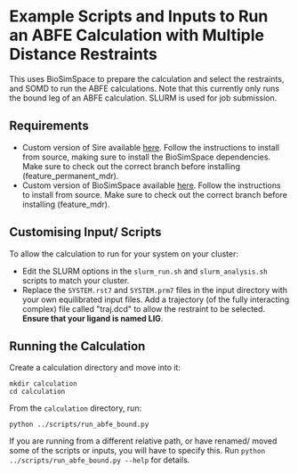 # Example Scripts and Inputs to Run an ABFE Calculation with Multiple Distance Restraints

This uses BioSimSpace to prepare the calculation and select the restraints, and SOMD to run the 
ABFE calculations. Note that this currently only runs the bound leg of an ABFE calculation. SLURM
is used for job submission.

## Requirements

- Custom version of Sire available [here](https://github.com/fjclark/sire-openbiosim/tree/feature_permanent_mdr). Follow the instructions to install from source, making sure to install the BioSimSpace dependencies. Make sure to check out the correct branch before installing (feature_permanent_mdr).
- Custom version of BioSimSpace available [here](https://github.com/fjclark/biosimspace-openbiosim/tree/feature_mdr). Follow the instructions to install from source. Make sure to check out the correct branch before installing (feature_mdr).

## Customising Input/ Scripts

To allow the calculation to run for your system on your cluster:

- Edit the SLURM options in the  `slurm_run.sh` and `slurm_analysis.sh` scripts to match your cluster.
- Replace the `SYSTEM.rst7` and `SYSTEM.prm7` files in the input directory with your own equilibrated
  input files. Add a trajectory (of the fully interacting complex) file called "traj.dcd" to allow
  the restraint to be selected. **Ensure that your ligand is named LIG**.

## Running the Calculation

Create a calculation directory and move into it:
```
mkdir calculation
cd calculation
```
From the `calculation` directory, run:
```
python ../scripts/run_abfe_bound.py
```
If you are running from a different relative path, or have renamed/ moved some of the scripts
or inputs, you will have to specify this. Run `python ../scripts/run_abfe_bound.py --help`
for details.

